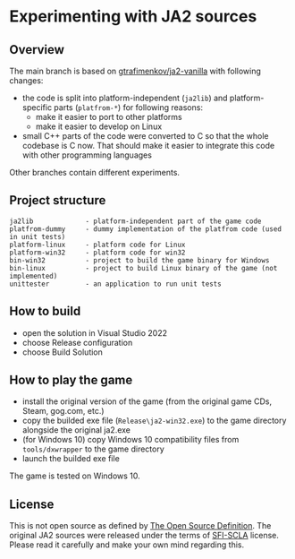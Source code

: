 # Experimenting with JA2 sources

## Overview

The main branch is based on [gtrafimenkov/ja2-vanilla](https://github.com/gtrafimenkov/ja2-vanilla)
with following changes:
- the code is split into platform-independent (`ja2lib`) and platform-specific parts (`platfrom-*`)
  for following reasons:
  - make it easier to port to other platforms
  - make it easier to develop on Linux
- small C++ parts of the code were converted to C so that the whole codebase is C now.  That should
  make it easier to integrate this code with other programming languages

Other branches contain different experiments.

## Project structure

```
ja2lib             - platform-independent part of the game code
platfrom-dummy     - dummy implementation of the platfrom code (used in unit tests)
platform-linux     - platform code for Linux
platform-win32     - platform code for win32
bin-win32          - project to build the game binary for Windows
bin-linux          - project to build Linux binary of the game (not implemented)
unittester         - an application to run unit tests
```

## How to build

- open the solution in Visual Studio 2022
- choose Release configuration
- choose Build Solution

## How to play the game

- install the original version of the game (from the original game CDs, Steam, gog.com, etc.)
- copy the builded exe file (`Release\ja2-win32.exe`) to the game directory alongside the original ja2.exe
- (for Windows 10) copy Windows 10 compatibility files from `tools/dxwrapper` to the game directory
- launch the builded exe file

The game is tested on Windows 10.

## License

This is not open source as defined by [The Open Source Definition](https://opensource.org/osd/).
The original JA2 sources were released under the terms of [SFI-SCLA](SFI-SCLA.txt) license.
Please read it carefully and make your own mind regarding this.
